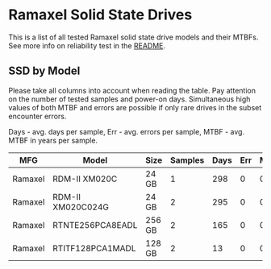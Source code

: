 Ramaxel Solid State Drives
==========================

This is a list of all tested Ramaxel solid state drive models and their MTBFs. See
more info on reliability test in the [README](https://github.com/linuxhw/SMART).

SSD by Model
------------

Please take all columns into account when reading the table. Pay attention on the
number of tested samples and power-on days. Simultaneous high values of both MTBF
and errors are possible if only rare drives in the subset encounter errors.

Days - avg. days per sample,
Err  - avg. errors per sample,
MTBF - avg. MTBF in years per sample.

| MFG       | Model              | Size   | Samples | Days  | Err   | MTBF |
|-----------|--------------------|--------|---------|-------|-------|------|
| Ramaxel   | RDM-II XM020C      | 24 GB  | 1       | 298   | 0     | 0.82   |
| Ramaxel   | RDM-II XM020C024G  | 24 GB  | 2       | 295   | 0     | 0.81   |
| Ramaxel   | RTNTE256PCA8EADL   | 256 GB | 2       | 165   | 0     | 0.45   |
| Ramaxel   | RTITF128PCA1MADL   | 128 GB | 2       | 13    | 0     | 0.04   |
